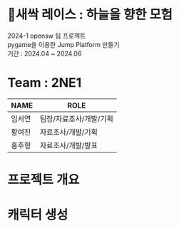 # 🌱새싹 레이스 : 하늘을 향한 모험


 2024-1 opensw 팀 프로젝트\
 pygame을 이용한 Jump Platform 만들기\
 기간 : 2024.04 ~ 2024.06

# Team : 2NE1

| NAME | ROLE |
|------|---|
|임서연|팀장/자료조사/개발/기획|
|황여진|자료조사/개발/기획|
|홍주형|자료조사/개발/발표|
 
# 프로젝트 개요 


# 캐릭터 생성

